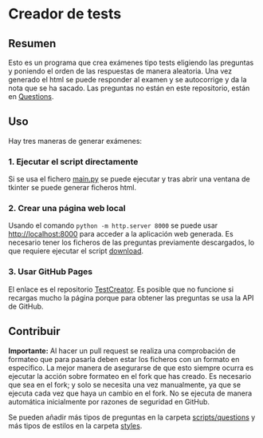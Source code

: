 # Creador de tests

## Resumen

Esto es un programa que crea exámenes tipo tests eligiendo las preguntas y poniendo el orden de las respuestas de manera aleatoria. Una vez generado el html se puede responder al examen y se autocorrige y da la nota que se ha sacado. Las preguntas no están en este repositorio, están en [Questions](https://github.com/santiagorr2004/GRIA-Questions).

## Uso

Hay tres maneras de generar exámenes:

### 1. **Ejecutar el script directamente**

Si se usa el fichero [main.py](/main.py) se puede ejecutar y tras abrir una ventana de tkinter se puede generar ficheros html.

### 2. **Crear una página web local**

Usando el comando `python -m http.server 8000` se puede usar [http://localhost:8000](http://localhost:8000) para acceder a la aplicación web generada. Es necesario tener los ficheros de las preguntas previamente descargados, lo que requiere ejecutar el script [download](./UTILS/download.py).

### 3. **Usar GitHub Pages**

El enlace es el repositorio [TestCreator](https://santiagorr2004.github.io/GRIA-TestCreator/). Es posible que no funcione si recargas mucho la página porque para obtener las preguntas se usa la API de GitHub.

## Contribuir

**Importante:** Al hacer un pull request se realiza una comprobación de formateo que para pasarla deben estar los ficheros con un formato en específico. La mejor manera de asegurarse de que esto siempre ocurra es ejecutar la acción sobre formateo en el fork que has creado. Es necesario que sea en el fork; y solo se necesita una vez manualmente, ya que se ejecuta cada vez que haya un cambio en el fork. No se ejecuta de manera automática inicialmente por razones de seguridad en GitHub.

Se pueden añadir más tipos de preguntas en la carpeta [scripts/questions](./scripts/questions) y más tipos de estilos en la carpeta [styles](./styles).
